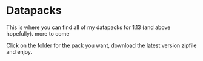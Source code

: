 # Datapacks

This is where you can find all of my datapacks for 1.13 (and above hopefully). more to come

Click on the folder for the pack you want, download the latest version zipfile and enjoy.
